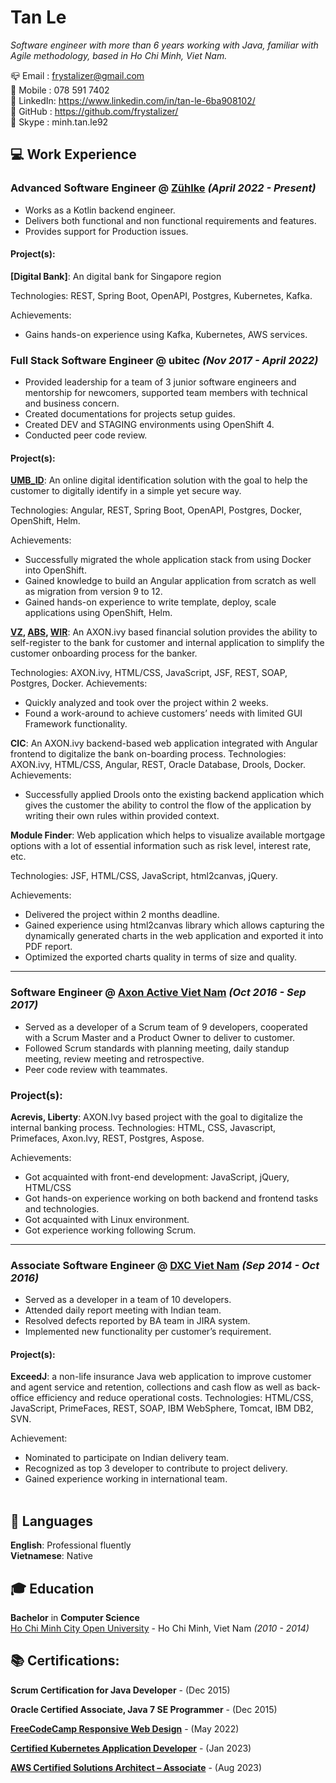 # Tan Le

_Software engineer with more than 6 years working with Java, familiar with Agile methodology, based in Ho Chi Minh, Viet Nam._ <br/>

📪 Email   : frystalizer@gmail.com <br/>
📱 Mobile  : 078 591 7402 <br/>
🔗 LinkedIn: https://www.linkedin.com/in/tan-le-6ba908102/ <br/>
🔗 GitHub  : https://github.com/frystalizer/ <br/>
🔗 Skype   : minh.tan.le92

## 💻 Work Experience

### Advanced Software Engineer @ [Zühlke](https://www.zuehlke.com/en) _(April 2022 - Present)_ <br/>

- Works as a Kotlin backend engineer.
- Delivers both functional and non functional requirements and features.
- Provides support for Production issues.

#### Project(s):
**[Digital Bank]**: An digital bank for Singapore region

Technologies: REST, Spring Boot, OpenAPI, Postgres, Kubernetes, Kafka.

Achievements:
- Gains hands-on experience using Kafka, Kubernetes, AWS services.

### Full Stack Software Engineer @ ubitec _(Nov 2017 - April 2022)_ <br/>
- Provided leadership for a team of 3 junior software engineers and mentorship for newcomers, supported team members with technical and business concern.
- Created documentations for projects setup guides.
- Created DEV and STAGING environments using OpenShift 4.
- Conducted peer code review.

#### Project(s):
**[UMB_ID](https://www.umb.ch/en/products/umb-id)**: An online digital identification solution with the goal to help the customer to digitally identify in a simple yet secure way.

Technologies: Angular, REST, Spring Boot, OpenAPI, Postgres, Docker, OpenShift, Helm.

Achievements:
- Successfully migrated the whole application stack from using Docker into OpenShift.
- Gained knowledge to build an Angular application from scratch as well as migration from version 9 to 12.
- Gained hands-on experience to write template, deploy, scale applications using OpenShift, Helm.

**[VZ](https://www.vermoegenszentrum.ch/), [ABS](https://www.abs.ch/en/), [WIR](https://www.wir.ch/)**: An AXON.ivy based financial solution provides the ability to self-register to the bank for customer and internal application to simplify the customer onboarding process for the banker.

Technologies: AXON.ivy, HTML/CSS, JavaScript, JSF, REST, SOAP, Postgres, Docker.
Achievements:
- Quickly analyzed and took over the project within 2 weeks.
- Found a work-around to achieve customers’ needs with limited GUI Framework functionality.

**CIC**: An AXON.ivy backend-based web application integrated with Angular frontend to digitalize the bank on-boarding process.
Technologies: AXON.ivy, HTML/CSS, Angular, REST, Oracle Database, Drools, Docker.
Achievements:
- Successfully applied Drools onto the existing backend application which gives the customer the ability to control the flow of the application by writing their own rules within provided context.

**Module Finder**: Web application which helps to visualize available mortgage options with a lot of essential information such as risk level, interest rate, etc.

Technologies: JSF, HTML/CSS, JavaScript, html2canvas, jQuery.

Achievements:
- Delivered the project within 2 months deadline.
- Gained experience using html2canvas library which allows capturing the dynamically generated charts in the web application and exported it into PDF report.
- Optimized the exported charts quality in terms of size and quality.
<hr>

### Software Engineer @ [Axon Active Viet Nam](https://www.axonactive.com/) _(Oct 2016 - Sep 2017)_<br/>
- Served as a developer of a Scrum team of 9 developers, cooperated with a Scrum Master and a Product
Owner to deliver to customer.
- Followed Scrum standards with planning meeting, daily standup meeting, review meeting and
retrospective.
- Peer code review with teammates.

### Project(s):
**Acrevis, Liberty**: AXON.Ivy based project with the goal to digitalize the internal banking process.
Technologies: HTML, CSS, Javascript, Primefaces, Axon.Ivy, REST, Postgres, Aspose.

Achievements:
- Got acquainted with front-end development: JavaScript, jQuery, HTML/CSS
- Got hands-on experience working on both backend and frontend tasks and technologies.
- Got acquainted with Linux environment.
- Got experience working following Scrum.
<hr>

### Associate Software Engineer @ [DXC Viet Nam](https://www.dxc.technology/vn_en) _(Sep 2014 - Oct 2016)_ <br/>
- Served as a developer in a team of 10 developers.
- Attended daily report meeting with Indian team.
- Resolved defects reported by BA team in JIRA system.
- Implemented new functionality per customer’s requirement.

#### Project(s):
**ExceedJ**: a non-life insurance Java web application to improve customer and agent service and retention, collections and cash flow as well as back-office efficiency and reduce operational costs.
Technologies: HTML/CSS, JavaScript, PrimeFaces, REST, SOAP, IBM WebSphere, Tomcat, IBM DB2, SVN.

Achievement:
- Nominated to participate on Indian delivery team.
- Recognized as top 3 developer to contribute to project delivery.
- Gained experience working in international team.
<br/><br/>

## 💬 Languages

**English**: Professional fluently<br/>
**Vietnamese**: Native <br/>

## 🎓 Education

**Bachelor** in **Computer Science**<br/>
[Ho Chi Minh City Open University](http://www.oude.edu.vn/) - Ho Chi Minh, Viet Nam _(2010 - 2014)_

## 📚 Certifications:

**Scrum Certification for Java Developer** - (Dec 2015)

**Oracle Certified Associate, Java 7 SE Programmer** - (Dec 2015)

**[FreeCodeCamp Responsive Web Design](https://www.freecodecamp.org/certification/fcc40ae9810-9b5b-4364-9f80-c103932bf8c4/responsive-web-design)** - (May 2022)

**[Certified Kubernetes Application Developer](https://ti-user-certificates.s3.amazonaws.com/e0df7fbf-a057-42af-8a1f-590912be5460/cd0962f6-accf-40d3-b464-b2a5b8f4e64f-l-thi-minh-tn-416af59b-b627-4d92-88b7-1eea03468031-certificate.pdf)** - (Jan 2023)

**[AWS Certified Solutions Architect – Associate](https://www.credly.com/badges/0ef52f6a-f0db-41b4-b325-2083e84c62df)** - (Aug 2023)



